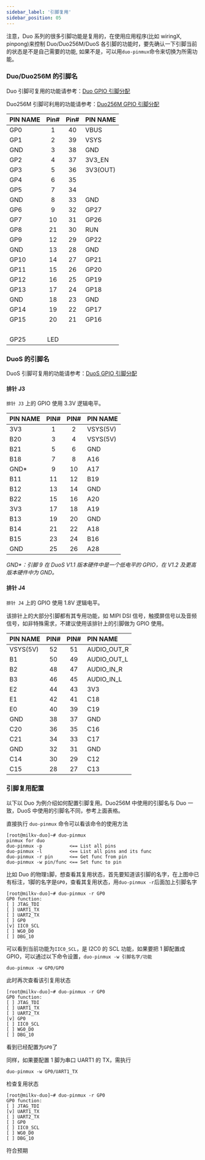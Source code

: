 ```yaml
---
sidebar_label: '引脚复用'
sidebar_position: 05
---
```


注意，Duo 系列的很多引脚功能是复用的，在使用应用程序(比如 wiringX, pinpong)来控制 Duo/Duo256M/DuoS 各引脚的功能时，要先确认一下引脚当前的状态是不是自己需要的功能, 如果不是，可以用`duo-pinmux`命令来切换为所需功能。

### Duo/Duo256M 的引脚名

Duo 引脚可复用的功能请参考：[Duo GPIO 引脚分配](https://milkv.io/zh/docs/duo/getting-started/duo#duo-gpio-%E5%BC%95%E8%84%9A%E5%88%86%E9%85%8D)

Duo256M 引脚可利用的功能请参考：[Duo256M GPIO 引脚分配](https://milkv.io/zh/docs/duo/getting-started/duo256m#duo256m-gpio-%E5%BC%95%E8%84%9A%E5%88%86%E9%85%8D)

<div className='gpio_style'>

| PIN NAME |              Pin#               |              Pin#                | PIN NAME |
| -------- | :-----------------------------: | :------------------------------: | -------- |
| GP0      | <div className='green'>1</div>  |    <div className='red'>40</div> | VBUS     |
| GP1      | <div className='green'>2</div>  |    <div className='red'>39</div> | VSYS     |
| GND      | <div className='black'>3</div>  |  <div className='black'>38</div> | GND      |
| GP2      | <div className='green'>4</div>  | <div className='orange'>37</div> | 3V3_EN   |
| GP3      | <div className='green'>5</div>  |    <div className='red'>36</div> | 3V3(OUT) |
| GP4      | <div className='green'>6</div>  |   <div className='gray'>35</div> |          |
| GP5      | <div className='green'>7</div>  |   <div className='gray'>34</div> |          |
| GND      | <div className='black'>8</div>  |  <div className='black'>33</div> | GND      |
| GP6      | <div className='green'>9</div>  |  <div className='green'>32</div> | GP27     |
| GP7      | <div className='green'>10</div> |  <div className='green'>31</div> | GP26     |
| GP8      | <div className='green'>21</div> | <div className='orange'>30</div> | RUN      |
| GP9      | <div className='green'>12</div> |  <div className='green'>29</div> | GP22     |
| GND      | <div className='black'>13</div> |  <div className='black'>28</div> | GND      |
| GP10     | <div className='green'>14</div> |  <div className='green'>27</div> | GP21     |
| GP11     | <div className='green'>15</div> |  <div className='green'>26</div> | GP20     |
| GP12     | <div className='green'>16</div> |  <div className='green'>25</div> | GP19     |
| GP13     | <div className='green'>17</div> |  <div className='green'>24</div> | GP18     |
| GND      | <div className='black'>18</div> |  <div className='black'>23</div> | GND      |
| GP14     | <div className='green'>19</div> |  <div className='green'>22</div> | GP17     |
| GP15     | <div className='green'>20</div> |  <div className='green'>21</div> | GP16     |
|          | &nbsp;                          |                                  |          |
| GP25     | <div className='blue'>LED</div> |                                  |          |

</div>

### DuoS 的引脚名

DuoS 引脚可复用的功能请参考：[DuoS GPIO 引脚分配](https://milkv.io/zh/docs/duo/getting-started/duos#duos-gpio-%E5%BC%95%E8%84%9A%E5%88%86%E9%85%8D)

#### 排针 J3

`排针 J3` 上的 GPIO 使用 3.3V 逻辑电平。

<div className='gpio_style' style={{ overflow :"auto"}} >

| PIN NAME | PIN#                             | PIN#                            | PIN NAME |
|:---------|:--------------------------------:|:-------------------------------:|:---------|
| 3V3      | <div className='orange'>1</div>  | <div className='red'>2</div>    | VSYS(5V) |
| B20      | <div className='green'>3</div>   | <div className='red'>4</div>    | VSYS(5V) |
| B21      | <div className='green'>5</div>   | <div className='black'>6</div>  | GND      |
| B18      | <div className='green'>7</div>   | <div className='green'>8</div>  | A16      |
| GND\*    | <div className='black'>9</div>   | <div className='green'>10</div> | A17      |
| B11      | <div className='green'>11</div>  | <div className='green'>12</div> | B19      |
| B12      | <div className='green'>13</div>  | <div className='black'>14</div> | GND      |
| B22      | <div className='green'>15</div>  | <div className='green'>16</div> | A20      |
| 3V3      | <div className='orange'>17</div> | <div className='green'>18</div> | A19      |
| B13      | <div className='green'>19</div>  | <div className='black'>20</div> | GND      |
| B14      | <div className='green'>21</div>  | <div className='green'>22</div> | A18      |
| B15      | <div className='green'>23</div>  | <div className='green'>24</div> | B16      |
| GND      | <div className='black'>25</div>  | <div className='green'>26</div> | A28      |

</div>

*GND\*：引脚 9 在 DuoS V1.1 版本硬件中是一个低电平的 GPIO，在 V1.2 及更高版本硬件中为 GND。*

#### 排针 J4

`排针 J4` 上的 GPIO 使用 1.8V 逻辑电平。

该排针上的大部分引脚都有其专用功能，如 MIPI DSI 信号，触摸屏信号以及音频信号，如非特殊需求，不建议使用该排针上的引脚做为 GPIO 使用。

<div className='gpio_style' style={{ overflow :"auto"}} >

| PIN NAME | PIN#                            | PIN#                             | PIN NAME    |
|----------|:-------------------------------:|:--------------------------------:|:------------|
| VSYS(5V) | <div className='red'>52</div>   | <div className='blue'>51</div>   | AUDIO_OUT_R |
| B1       | <div className='green'>50</div> | <div className='blue'>49</div>   | AUDIO_OUT_L |
| B2       | <div className='green'>48</div> | <div className='blue'>47</div>   | AUDIO_IN_R  |
| B3       | <div className='green'>46</div> | <div className='blue'>45</div>   | AUDIO_IN_L  |
| E2       | <div className='green'>44</div> | <div className='orange'>43</div> | 3V3         |
| E1       | <div className='green'>42</div> | <div className='green'>41</div>  | C18         |
| E0       | <div className='green'>40</div> | <div className='green'>39</div>  | C19         |
| GND      | <div className='black'>38</div> | <div className='black'>37</div>  | GND         |
| C20      | <div className='green'>36</div> | <div className='green'>35</div>  | C16         |
| C21      | <div className='green'>34</div> | <div className='green'>33</div>  | C17         |
| GND      | <div className='black'>32</div> | <div className='black'>31</div>  | GND         |
| C14      | <div className='green'>30</div> | <div className='green'>29</div>  | C12         |
| C15      | <div className='green'>28</div> | <div className='green'>27</div>  | C13         |

</div>

### 引脚复用配置

以下以 Duo 为例介绍如何配置引脚复用。Duo256M 中使用的引脚名与 Duo 一致，DuoS 中使用的引脚名不同，参考上面表格。

直接执行 `duo-pinmux` 命令可以看该命令的使用方法
```
[root@milkv-duo]~# duo-pinmux
pinmux for duo
duo-pinmux -p          <== List all pins
duo-pinmux -l          <== List all pins and its func
duo-pinmux -r pin      <== Get func from pin
duo-pinmux -w pin/func <== Set func to pin
```

比如 Duo 的物理`1`脚，想查看其复用状态，首先要知道该引脚的名字，在上图中已有标注，1脚的名字是`GP0`，查看其复用状态，用`duo-pinmux -r`后面加上引脚名字
```
[root@milkv-duo]~# duo-pinmux -r GP0
GP0 function:
[ ] JTAG_TDI
[ ] UART1_TX
[ ] UART2_TX
[ ] GP0
[v] IIC0_SCL
[ ] WG0_D0
[ ] DBG_10
```
可以看到当前功能为`IIC0_SCL`，是 I2C0 的 SCL 功能，如果要把 1 脚配置成 GPIO，可以通过以下命令设置，`duo-pinmux -w 引脚名字/功能`
```
duo-pinmux -w GP0/GP0
```
此时再次查看该引复用状态
```
[root@milkv-duo]~# duo-pinmux -r GP0
GP0 function:
[ ] JTAG_TDI
[ ] UART1_TX
[ ] UART2_TX
[v] GP0
[ ] IIC0_SCL
[ ] WG0_D0
[ ] DBG_10
```
看到已经配置为`GP0`了

同样，如果要配置 1 脚为串口 UART1 的 TX，需执行
```
duo-pinmux -w GP0/UART1_TX
```
检查复用状态
```
[root@milkv-duo]~# duo-pinmux -r GP0
GP0 function:
[ ] JTAG_TDI
[v] UART1_TX
[ ] UART2_TX
[ ] GP0
[ ] IIC0_SCL
[ ] WG0_D0
[ ] DBG_10
```
符合预期
